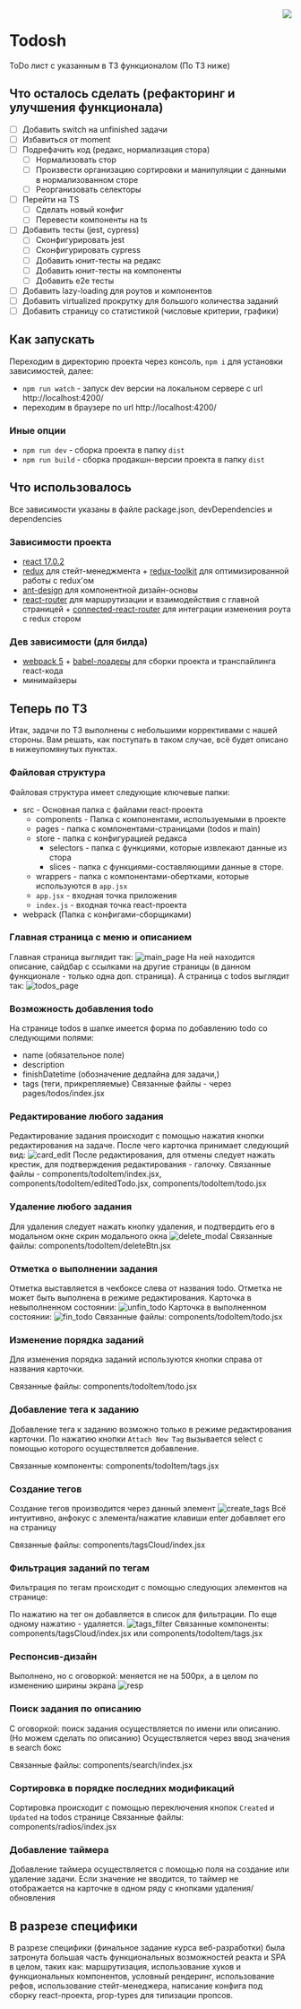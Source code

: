 <img align="right" src="./public/favicon.ico">

# Todosh

ToDo лист с указанным в ТЗ функционалом (По ТЗ ниже)

## Что осталось сделать (рефакторинг и улучшения функционала)

- [ ] Добавить switch на unfinished задачи
- [ ] Избавиться от moment
- [ ] Подрефачить код (редакс, нормализация стора)
  - [ ] Нормализовать стор
  - [ ] Произвести организацию сортировки и манипуляции с данными в нормализованном сторе
  - [ ] Реорганизовать селекторы
- [ ] Перейти на TS
  - [ ] Сделать новый конфиг
  - [ ] Перевести компоненты на ts
- [ ] Добавить тесты (jest, cypress)
  - [ ] Сконфигурировать jest
  - [ ] Сконфигурировать cypress
  - [ ] Добавить юнит-тесты на редакс
  - [ ] Добавить юнит-тесты на компоненты
  - [ ] Добавить e2e тесты
- [ ] Добавить lazy-loading для роутов и компонентов
- [ ] Добавить virtualized прокрутку для большого количества заданий
- [ ] Добавить страницу со статистикой (числовые критерии, графики)

## Как запускать

Переходим в директорию проекта через консоль, `npm i` для установки зависимостей, далее:

- `npm run watch` - запуск dev версии на локальном сервере с url http://localhost:4200/
- переходим в браузере по url http://localhost:4200/

### Иные опции

- `npm run dev` - сборка проекта в папку `dist`
- `npm run build` - сборка продакшн-версии проекта в папку `dist`

## Что использовалось

Все зависимости указаны в файле package.json, devDependencies и dependencies

### Зависимости проекта

- [react 17.0.2]()
- [redux]() для стейт-менеджмента + [redux-toolkit]() для оптимизированной работы с redux'ом
- [ant-design]() для компонентной дизайн-основы
- [react-router]() для маршрутизации и взаимодействия с главной страницей + [connected-react-router]() для интеграции изменения роута с redux стором

### Дев зависимости (для билда)

- [webpack 5]() + [babel-лоадеры]() для сборки проекта и транспайлинга react-кода
- минимайзеры

## Теперь по ТЗ

Итак, задачи по ТЗ выполнены с небольшими коррективами с нашей стороны. Вам решать, как поступать в таком случае, всё будет описано в нижеупомянутых пунктах.

### Файловая структура

Файловая структура имеет следующие ключевые папки:

- src - Основная папка с файлами react-проекта
  - components - Папка с компонентами, используемыми в проекте
  - pages - папка с компонентами-страницами (todos и main)
  - store - папка с конфигурацией редакса
    - selectors - папка с функциями, которые извлекают данные из стора
    - slices - папка с функциями-составляющими данные в сторе.
  - wrappers - папка с компонентами-обертками, которые используются в `app.jsx`
  - `app.jsx` - входная точка приложения
  - `index.js` - входная точка react-проекта
- webpack (Папка с конфигами-сборщиками)

### Главная страница с меню и описанием

Главная страница выглядит так:
![main_page](./public/readme/main_page.png)
На ней находится описание, сайдбар с ссылками на другие страницы (в данном функционале - только одна доп. страница).
А страница с todos выглядит так:
![todos_page](./public/readme/todos_page.png)

### Возможность добавления todo

На странице todos в шапке имеется форма по добавлению todo со следующими полями:

- name (обязательное поле)
- description
- finishDatetime (обозначение дедлайна для задачи,)
- tags (теги, прикрепляемые)
  Связанные файлы - через pages/todos/index.jsx

### Редактирование любого задания

Редактирование задания происходит с помощью нажатия кнопки редактирования на задаче. После чего карточка принимает следующий вид:
![card_edit](./public/readme/card_edit.png)
После редактирования, для отмены следует нажать крестик, для подтверждения редактирования - галочку.
Связанные файлы - components/todoItem/index.jsx, components/todoItem/editedTodo.jsx, components/todoItem/todo.jsx

### Удаление любого задания

Для удаления следует нажать кнопку удаления, и подтвердить его в модальном окне
скрин модального окна
![delete_modal](./public/readme/delete_modal.png)
Связанные файлы: components/todoItem/deleteBtn.jsx

### Отметка о выполнении задания

Отметка выставляется в чекбоксе слева от названия todo. Отметка не может быть выполнена в режиме редактирования.
Карточка в невыполненном состоянии:
![unfin_todo](./public/readme/unfinishedTodo.png)
Карточка в выполненном состоянии:
![fin_todo](./public/readme/finishedTodo.png)
Связанные файлы: components/todoItem/todo.jsx

### Изменение порядка заданий

Для изменения порядка заданий используются кнопки справа от названия карточки.

Связанные файлы: components/todoItem/todo.jsx

### Добавление тега к заданию

Добавление тега к заданию возможно только в режиме редактирования карточки. По нажатию кнопки `Attach New Tag` вызывается select с помощью которого осуществляется добавление.

Связанные компоненты: components/todoItem/tags.jsx

### Создание тегов

Создание тегов производится через данный элемент
![create_tags](./public/readme/create_tags.png)
Всё интуитивно, анфокус с элемента/нажатие клавиши enter добавляет его на страницу

Связанные файлы: components/tagsCloud/index.jsx

### Фильтрация заданий по тегам

Фильтрация по тегам происходит с помощью следующих элементов на странице:

По нажатию на тег он добавляется в список для фильтрации. По еще одному нажатию - удаляется.
![tags_filter](./public/readme/tagsFilter.png)
Связанные компоненты: components/tagsCloud/index.jsx или components/todoItem/tags.jsx

### Респонсив-дизайн

Выполнено, но с оговоркой: меняется не на 500px, а в целом по изменению ширины экрана
![resp](./public/readme/responsive.png)

### Поиск задания по описанию

С оговоркой: поиск задания осуществляется по имени или описанию. (Но можем сделать по описанию)
Осуществляется через ввод значения в search бокс

Связанные файлы: components/search/index.jsx

### Сортировка в порядке последних модификаций

Сортировка происходит с помощью переключения кнопок `Created` и `Updated` на todos странице
Связанные файлы: components/radios/index.jsx

### Добавление таймера

Добавление таймера осуществляется с помощью поля на создание или удаление задачи. Если значение не вводится, то таймер не отображается на карточке в одном ряду с кнопками удаления/обновления

## В разрезе специфики

В разрезе специфики (финальное задание курса веб-разработки) была затронута большая часть функциональных возможностей реакта и SPA в целом, таких как: маршрутизация, использование хуков и функциональных компонентов, условный рендеринг, использование рефов, использование стейт-менеджера, написание конфига под сборку react-проекта, prop-types для типизации пропсов.
